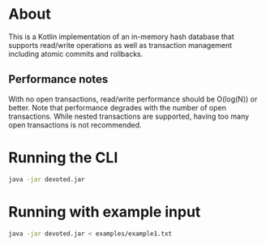 # About
This is a Kotlin implementation of an in-memory hash database that supports read/write operations as well as transaction management including atomic commits and rollbacks.

## Performance notes
With no open transactions, read/write performance should be O(log(N)) or better. Note that performance degrades with the number of open transactions. While nested transactions are supported, having too many open transactions is not recommended.

# Running the CLI
```bash
java -jar devoted.jar
```

# Running with example input
```bash
java -jar devoted.jar < examples/example1.txt
```
